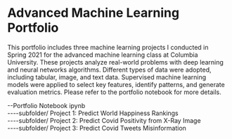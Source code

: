 # Advanced Machine Learning Portfolio

This portfolio includes three machine learning projects I conducted in Spring 2021 for the advanced machine learning class at Columbia University. These projects analyze real-world problems with deep learning and neural networks algorithms. Different types of data were adopted, including tabular, image, and text data. Supervised machine learning models were applied to select key features, identify patterns, and generate evaluation metrics. Please refer to the portfolio notebook for more details.

--Portfolio Notebook ipynb <br>
----subfolder/ Project 1: Predict World Happiness Rankings <br>
----subfolder/ Project 2: Predict Covid Positivity from X-Ray Image <br>
----subfolder/ Project 3: Predict Covid Tweets Misinformation <br>
